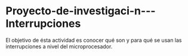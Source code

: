 # Proyecto-de-investigaci-n---Interrupciones
El objetivo de ésta actividad es conocer qué son y para qué se usan las interrupciones a nivel del microprocesador.
